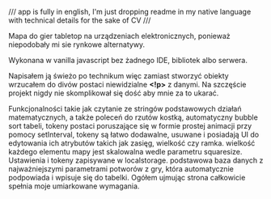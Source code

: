 
/// app is fully in english, I'm just dropping readme in my native language with technical details for the sake of CV ///

Mapa do gier tabletop na urządzeniach elektronicznych, ponieważ niepodobały mi sie rynkowe alternatywy. 

Wykonana w vanilla javascript bez żadnego IDE, bibliotek albo serwera.

Napisałem ją świeżo po technikum więc zamiast stworzyć obiekty wrzucałem do divów postaci niewidzialne **<!p>** z danymi. Na szczęście projekt nigdy nie skomplikował się dość aby mnie za to ukarać.

Funkcjonalności takie jak czytanie ze stringów podstawowych działań matematycznych, a także poleceń do rzutów kostką, automatyczny bubble sort tabeli, tokeny postaci poruszające się w formie prostej animacji przy pomocy setInterval, tokeny są łatwo dodawalne, usuwane i posiadają UI do edytowania ich atrybutów takich jak zasięg, wielkość czy ramka. wielkość każdego elementu mapy jest skalowalna wedle parametru squaresize. Ustawienia i tokeny zapisywane w localstorage. podstawowa baza danych z najważniejszymi parametrami potworów z gry, która automatycznie podpowiada i wpisuje się do tabelki. Ogółem ujmując strona całkowicie spełnia moje umiarkowane wymagania.
